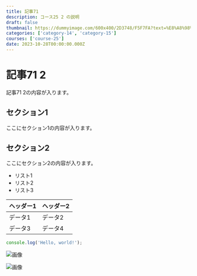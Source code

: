 ```yaml
---
title: 記事71
description: コース25 2 の説明
draft: false
thumbnail: https://dummyimage.com/600x400/2D3748/F5F7FA?text=%E8%A8%98%E4%BA%8B71
categories: ['category-14', 'category-15']
courses: ['course-25']
date: 2023-10-28T00:00:00.000Z
---
```


# 記事71 2

記事71 2の内容が入ります。

## セクション1
ここにセクション1の内容が入ります。

## セクション2
ここにセクション2の内容が入ります。

- リスト1
- リスト2
- リスト3

| ヘッダー1 | ヘッダー2 |
| --------- | --------- |
| データ1   | データ2   |
| データ3   | データ4   |

```javascript
console.log('Hello, world!');
```


![画像](https://dummyimage.com/320x180/2D3748/F5F7FA?text=%E8%A8%98%E4%BA%8B71+2)

![画像](https://dummyimage.com/640x360/1A202C/EDF2F7?text=%E8%A8%98%E4%BA%8B71+2)